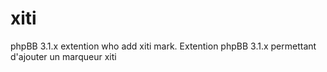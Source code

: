 # xiti
phpBB 3.1.x extention  who add xiti mark. Extention phpBB 3.1.x permettant d'ajouter un marqueur xiti
